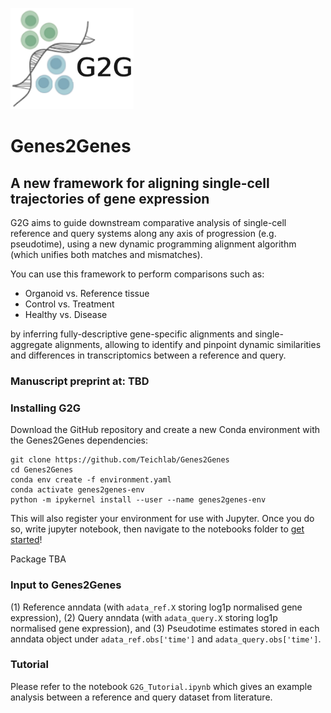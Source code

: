 <p align="left"><img src="G2G_logo.png"></p>

# Genes2Genes
## A new framework for aligning single-cell trajectories of gene expression 
G2G aims to guide downstream comparative analysis of single-cell reference and query systems along any axis of progression (e.g. pseudotime), 
using a new dynamic programming alignment algorithm (which unifies both matches and mismatches). 

You can use this framework to perform comparisons such as:
<ul>
    <li>Organoid vs. Reference tissue
    <li>Control vs. Treatment
    <li>Healthy vs. Disease
</ul>   

by inferring fully-descriptive gene-specific alignments and single-aggregate alignments, allowing to identify and pinpoint dynamic similarities and differences in transcriptomics between a reference and query. 

### Manuscript preprint at: TBD 

### **Installing G2G**

Download the GitHub repository and create a new Conda environment with the Genes2Genes dependencies:
```
git clone https://github.com/Teichlab/Genes2Genes
cd Genes2Genes
conda env create -f environment.yaml
conda activate genes2genes-env
python -m ipykernel install --user --name genes2genes-env
```
This will also register your environment for use with Jupyter. Once you do so, write jupyter notebook, then navigate to the notebooks folder to [get started](https://github.com/Teichlab/Genes2Genes/blob/main/notebooks/G2G_Tutorial.ipynb)!



Package TBA

### **Input to Genes2Genes**
(1) Reference anndata (with `adata_ref.X` storing log1p normalised gene expression), 
(2) Query anndata (with `adata_query.X` storing log1p normalised gene expression), and
(3) Pseudotime estimates stored in each anndata object under  `adata_ref.obs['time']` and `adata_query.obs['time']`.

### Tutorial

Please refer to the notebook `G2G_Tutorial.ipynb` which gives an example analysis between a reference and query dataset from literature. 

